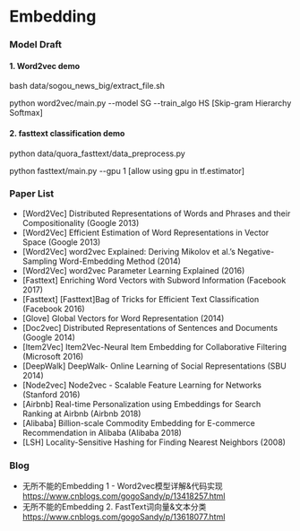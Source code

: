 # Embedding

### Model Draft

#### 1. Word2vec demo 
bash data/sogou_news_big/extract_file.sh

python word2vec/main.py --model SG --train_algo HS  [Skip-gram Hierarchy Softmax]

#### 2. fasttext classification demo
python data/quora_fasttext/data_preprocess.py

python fasttext/main.py --gpu 1 [allow using gpu in tf.estimator]

### Paper List 
- [Word2Vec] Distributed Representations of Words and Phrases and their Compositionality (Google 2013)
- [Word2Vec] Efficient Estimation of Word Representations in Vector Space (Google 2013)
- [Word2Vec] word2vec Explained: Deriving Mikolov et al.’s Negative-Sampling Word-Embedding Method (2014)
- [Word2Vec] word2vec Parameter Learning Explained (2016)
- [Fasttext] Enriching Word Vectors with Subword Information (Facebook 2017)
- [Fasttext] [Fasttext]Bag of Tricks for Efficient Text Classification (Facebook 2016)
- [Glove] Global Vectors for Word Representation (2014)
- [Doc2vec] Distributed Representations of Sentences and Documents (Google 2014)
- [Item2Vec] Item2Vec-Neural Item Embedding for Collaborative Filtering (Microsoft 2016)
- [DeepWalk] DeepWalk- Online Learning of Social Representations (SBU 2014)
- [Node2vec] Node2vec - Scalable Feature Learning for Networks (Stanford 2016)
- [Airbnb] Real-time Personalization using Embeddings for Search Ranking at Airbnb (Airbnb 2018)
- [Alibaba] Billion-scale Commodity Embedding for E-commerce Recommendation in Alibaba (Alibaba 2018)
- [LSH] Locality-Sensitive Hashing for Finding Nearest Neighbors (2008)

### Blog 
- 无所不能的Embedding 1 - Word2vec模型详解&代码实现 https://www.cnblogs.com/gogoSandy/p/13418257.html
- 无所不能的Embedding 2. FastText词向量&文本分类 https://www.cnblogs.com/gogoSandy/p/13618077.html
